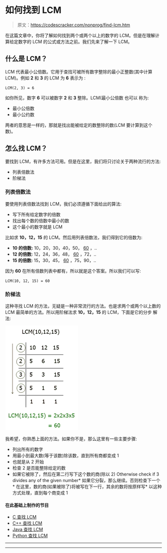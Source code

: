 # 如何找到 LCM

> 原文：<https://codescracker.com/nonprog/find-lcm.htm>

在这篇文章中，你将了解如何找到两个或两个以上的数字的 LCM。但是在理解计算给定数字的 LCM 的公式或方法之前。我们先来了解一下 LCM。

## 什么是 LCM？

LCM 代表最小公倍数。它用于查找可被所有数字整除的最小正整数(其中计算 LCM)。例如 **2** 和 **3** 的 LCM 为 **6** 表示为 :

```
LCM(2, 3) = 6
```

如你所见，数字 **6** 可以被数字 **2** 和 **3** 整除。LCM(最小公倍数 也可以 称为:

*   最小公倍数
*   最小公约数

两者的意思是一样的，那就是找出能被给定的数整除的数(LCM 要计算到这个数)。

## 怎么找 LCM？

要找到 LCM，有许多方法可用。但是在这里，我们将只讨论关于两种流行的方法:

*   列表倍数法
*   阶梯法

### 列表倍数法

要使用列表倍数法找到 LCM，我们必须遵循下面给出的算法:

*   写下所有给定数字的倍数
*   找出每个数的倍数中最小的数
*   这个最小的数字就是 LCM

比如求 **10，12，15** 的 LCM。然后用列表倍数法，我们得到它的倍数为:

*   **10 的倍数:** 10，20，30，40，50， <u>60</u> ，..
*   **12 的倍数:** 12，24，36，48， <u>60</u> ，72，..
*   **15 的倍数:** 15，30，45， <u>60</u> ，75，90，..

因为 **60** 在所有倍数列表中都有，所以就是这个答案。所以我们可以写:

```
LCM(10, 12, 15) = 60
```

### 阶梯法

这种寻找 LCM 的方法，无疑是一种非常流行的方法。也是求两个或两个以上数的 LCM 最简单的方法。所以用阶梯法求 **10，12，15** 的 LCM，下面是它的分步 解法:

![find lcm](img/6664838d94d6a9f18aa0cdb1a05c9b8a.png)

我希望，你熟悉上面的方法。如果你不是，那么这里有一些主要步骤:

*   列出所有的数字
*   用最小到最大数(等于该数)除该数，直到所有商都变成 1
*   也就是从 2 开始
*   检查 2 是否能整除给定的数
*   如果它被除了，然后在第二行写下这个数的商(除以 2)
<il>Otherwise check if 3 divides any of the given number*   如果它分裂，那么继续。否则检查下一个*   在这里，数的商(如果被除了)将被写在下一行，其余的数将按原样写*   以这种方式处理，直到每个商变成 1</il>

#### 在此基础上制作的节目

*   [C 查找 LCM](/c/program/c-program-find-hcf-lcm.htm)
*   [C++ 查找 LCM](/cpp/program/cpp-program-find-hcf-lcm.htm)
*   [Java 查找 LCM](/java/program/java-program-find-hcf-lcm.htm)
*   [Python 查找 LCM](/python/program/python-program-find-hcf-lcm.htm)

* * *

* * *